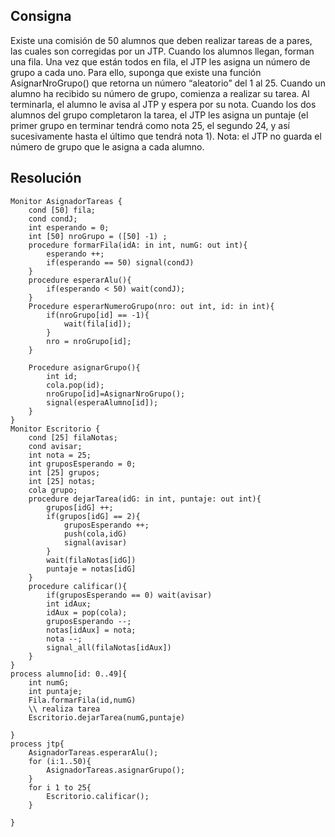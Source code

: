## Consigna
Existe una comisión de 50 alumnos que deben realizar tareas de a pares, las cuales son
corregidas por un JTP. Cuando los alumnos llegan, forman una fila. Una vez que están todos
en fila, el JTP les asigna un número de grupo a cada uno. Para ello, suponga que existe una
función AsignarNroGrupo() que retorna un número “aleatorio” del 1 al 25. Cuando un alumno
ha recibido su número de grupo, comienza a realizar su tarea. Al terminarla, el alumno le avisa
al JTP y espera por su nota. Cuando los dos alumnos del grupo completaron la tarea, el JTP
les asigna un puntaje (el primer grupo en terminar tendrá como nota 25, el segundo 24, y así
sucesivamente hasta el último que tendrá nota 1). Nota: el JTP no guarda el número de grupo
que le asigna a cada alumno.

## Resolución

```
Monitor AsignadorTareas {
    cond [50] fila;
    cond condJ;
    int esperando = 0;
    int [50] nroGrupo = ([50] -1) ;
    procedure formarFila(idA: in int, numG: out int){
        esperando ++;
        if(esperando == 50) signal(condJ)
    }
    procedure esperarAlu(){
        if(esperando < 50) wait(condJ);
    }
    Procedure esperarNumeroGrupo(nro: out int, id: in int){
		if(nroGrupo[id] == -1){
			wait(fila[id]);
		}
		nro = nroGrupo[id];
	}
		
	Procedure asignarGrupo(){
        int id;
		cola.pop(id);
		nroGrupo[id]=AsignarNroGrupo();
		signal(esperaAlumno[id]);
	}
}
Monitor Escritorio {
    cond [25] filaNotas;
    cond avisar;
    int nota = 25;
    int gruposEsperando = 0;
    int [25] grupos;
    int [25] notas;
    cola grupo;
    procedure dejarTarea(idG: in int, puntaje: out int){
        grupos[idG] ++;
        if(grupos[idG] == 2){
            gruposEsperando ++;
            push(cola,idG)
            signal(avisar)
        }
        wait(filaNotas[idG])
        puntaje = notas[idG]
    }
    procedure calificar(){
        if(gruposEsperando == 0) wait(avisar)
        int idAux;
        idAux = pop(cola);
        gruposEsperando --;
        notas[idAux] = nota;
        nota --;
        signal_all(filaNotas[idAux])
    }
}
process alumno[id: 0..49]{
    int numG;
    int puntaje;
    Fila.formarFila(id,numG)
    \\ realiza tarea
    Escritorio.dejarTarea(numG,puntaje)
    
}
process jtp{
    AsignadorTareas.esperarAlu();
    for (i:1..50){
		AsignadorTareas.asignarGrupo();
	}
    for i 1 to 25{
        Escritorio.calificar();
    }

}
```